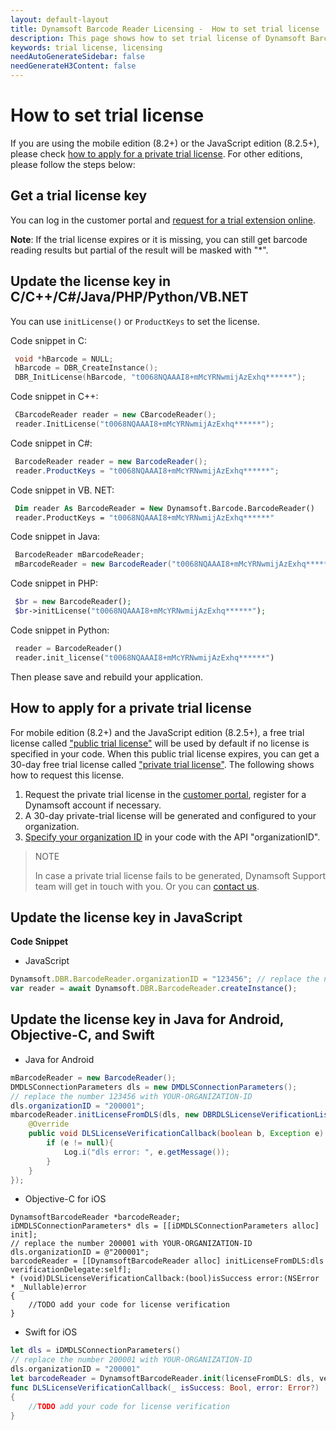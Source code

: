 ```yaml
---
layout: default-layout
title: Dynamsoft Barcode Reader Licensing -  How to set trial license
description: This page shows how to set trial license of Dynamsoft Barcode Reader.
keywords: trial license, licensing
needAutoGenerateSidebar: false
needGenerateH3Content: false
---
```


# How to set trial license

If you are using the mobile edition (8.2+) or the JavaScript edition (8.2.5+), please check [how to apply for a private trial license](#how-to-apply-for-a-private-trial-license). For other editions, please follow the steps below:
  

## Get a trial license key

You can log in the customer portal and [request for a trial extension online](https://www.dynamsoft.com/customer/license/trialLicense).

**Note**: If the trial license expires or it is missing, you can still get barcode reading results but partial of the result will be masked with "*".

## Update the license key in C/C++/C#/Java/PHP/Python/VB.NET

You can use `initLicense()` or `ProductKeys` to set the license.
 
Code snippet in C:

``` c
 void *hBarcode = NULL;
 hBarcode = DBR_CreateInstance();
 DBR_InitLicense(hBarcode, "t0068NQAAAI8+mMcYRNwmijAzExhq******");
```

Code snippet in C++:

``` cpp
 CBarcodeReader reader = new CBarcodeReader();
 reader.InitLicense("t0068NQAAAI8+mMcYRNwmijAzExhq******");
```

Code snippet in C#:

``` csharp
 BarcodeReader reader = new BarcodeReader();
 reader.ProductKeys = "t0068NQAAAI8+mMcYRNwmijAzExhq******";
```

Code snippet in VB. NET:

``` vb
 Dim reader As BarcodeReader = New Dynamsoft.Barcode.BarcodeReader()
 reader.ProductKeys = "t0068NQAAAI8+mMcYRNwmijAzExhq******"
```

Code snippet in Java:

``` java
 BarcodeReader mBarcodeReader;
 mBarcodeReader = new BarcodeReader("t0068NQAAAI8+mMcYRNwmijAzExhq******");
```

Code snippet in PHP:

``` php
 $br = new BarcodeReader();
 $br->initLicense("t0068NQAAAI8+mMcYRNwmijAzExhq******");
```

Code snippet in Python:

``` python
 reader = BarcodeReader()
 reader.init_license("t0068NQAAAI8+mMcYRNwmijAzExhq******")
```

Then please save and rebuild your application.

## How to apply for a private trial license

For mobile edition (8.2+) and the JavaScript edition (8.2.5+), a free trial license called ["public trial license"](https://www.dynamsoft.com/license-tracking/docs/about/terms.html?ver=latest#public-trial-license) will be used by default if no license is specified in your code. When this public trial license expires, you can get a 30-day free trial license called ["private trial license"](https://www.dynamsoft.com/license-tracking/docs/about/terms.html?ver=latest#private-trial-license). The following shows how to request this license.

1. Request the private trial license in the [customer portal](https://www.dynamsoft.com/customer/license/trialLicense), register for a Dynamsoft account if necessary.
2. A 30-day private-trial license will be generated and configured to your organization. 
3. [Specify your organization ID](https://www.dynamsoft.com/license-tracking/docs/common/mechanism.html?ver=latest#specify-the-organization-id) in your code with the API "organizationID".

> NOTE
>  
> In case a private trial license fails to be generated, Dynamsoft Support team will get in touch with you. Or you can [contact us](https://www.dynamsoft.com/company/contact/).

## Update the license key in JavaScript

**Code Snippet**  

* JavaScript

``` javascript
Dynamsoft.DBR.BarcodeReader.organizationID = "123456"; // replace the number 123456 with YOUR-ORGANIZATION-ID
var reader = await Dynamsoft.DBR.BarcodeReader.createInstance();
```

## Update the license key in Java for Android, Objective-C, and Swift

* Java for Android

``` java
mBarcodeReader = new BarcodeReader();
DMDLSConnectionParameters dls = new DMDLSConnectionParameters();
// replace the number 123456 with YOUR-ORGANIZATION-ID
dls.organizationID = "200001";
mbarcodeReader.initLicenseFromDLS(dls, new DBRDLSLicenseVerificationListener() {
    @Override
    public void DLSLicenseVerificationCallback(boolean b, Exception e) {
        if (e != null){
            Log.i("dls error: ", e.getMessage());  
        } 
    }
});
```

* Objective-C for iOS

``` obj-c
DynamsoftBarcodeReader *barcodeReader;
iDMDLSConnectionParameters* dls = [[iDMDLSConnectionParameters alloc] init];
// replace the number 200001 with YOUR-ORGANIZATION-ID
dls.organizationID = @"200001";
barcodeReader = [[DynamsoftBarcodeReader alloc] initLicenseFromDLS:dls verificationDelegate:self];
* (void)DLSLicenseVerificationCallback:(bool)isSuccess error:(NSError * _Nullable)error
{
    //TODO add your code for license verification
}
```

* Swift for iOS

```swift
let dls = iDMDLSConnectionParameters()
// replace the number 200001 with YOUR-ORGANIZATION-ID
dls.organizationID = "200001"
let barcodeReader = DynamsoftBarcodeReader.init(licenseFromDLS: dls, verificationDelegate: self)
func DLSLicenseVerificationCallback(_ isSuccess: Bool, error: Error?)
{
    //TODO add your code for license verification
}
```
